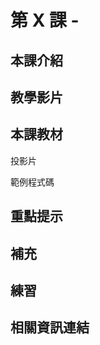 # 第 X 課 - 

## <span class="section_abstract">本課介紹</span>



## <span class="section_video">教學影片</span>



## <span class="section_materials">本課教材</span>

投影片

範例程式碼

## <span class="section_highlights">重點提示</span>



## <span class="section_supplementary">補充</span>



## <span class="section_practice">練習</span>



## <span class="section_references">相關資訊連結</span>


